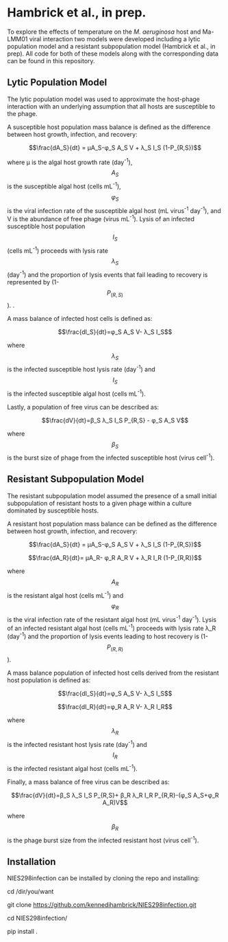 # Hambrick et al., in prep.
To explore the effects of temperature on the _M. aeruginosa_ host and Ma-LMM01 viral interaction two models were developed including a lytic population model and a resistant subpopulation model (Hambrick et al., in prep). All code for both of these models along with the corresponding data can be found in this repository.

**Lytic Population Model**
----------------------------
The lytic population model was used to approximate the host-phage interaction with an underlying assumption that all hosts are susceptible to the phage.

A susceptible host population mass balance is defined as the difference between host growth, infection, and recovery:

$$\frac{dA_S}{dt} = μA_S-φ_S A_S V + λ_S I_S (1-P_{R,S})$$

where μ is the algal host growth rate (day<sup>-1</sup>), $$A_S$$ is the susceptible algal host (cells mL<sup>-1</sup>), $$φ_S$$ is the viral infection rate of the susceptible algal host (mL virus<sup>-1</sup> day<sup>-1</sup>), and V is the abundance of free phage (virus mL<sup>-1</sup>). Lysis of an infected susceptible host population $$I_S$$ (cells mL<sup>-1</sup>) proceeds with lysis rate $$λ_S$$ (day<sup>-1</sup>) and the proportion of lysis events that fail leading to recovery is represented by (1- $$P_(R,S)$$). . 

A mass balance of infected host cells is defined as:

$$\frac{dI_S}{dt}=φ_S A_S V- λ_S I_S$$

where $$λ_S$$  is the infected susceptible host lysis rate (day<sup>-1</sup>) and $$I_S$$ is the infected susceptible algal host (cells mL<sup>-1</sup>). 

Lastly, a population of free virus can be described as:

$$\frac{dV}{dt}=β_S λ_S I_S P_{R,S} - φ_S A_S V$$

where $$β_S$$ is the burst size of phage from the infected susceptible host (virus cell<sup>-1</sup>). 

**Resistant Subpopulation Model**
----------------------------------
The resistant subpopulation model assumed the presence of a small initial subpopulation of resistant hosts to a given phage within a culture dominated by susceptible hosts. 

A resistant host population mass balance can be defined as the difference between host growth, infection, and recovery:  

$$\frac{dA_S}{dt} = μA_S-φ_S A_S V + λ_S I_S (1-P_{R,S})$$

$$\frac{dA_R}{dt}= μA_R- φ_R A_R V + λ_R I_R (1-P_{R,R})$$

where $$A_R$$ is the resistant algal host (cells mL<sup>-1</sup>) and $$φ_R$$ is the viral infection rate of the resistant algal host (mL virus<sup>-1</sup> day<sup>-1</sup>). Lysis of an infected resistant algal host (cells mL<sup>-1</sup>) proceeds with lysis rate λ_R (day<sup>-1</sup>) and the proportion of lysis events leading to host recovery is (1-$$P_(R,R)$$).

A mass balance population of infected host cells derived from the resistant host population is defined as:

$$\frac{dI_S}{dt}=φ_S A_S V- λ_S I_S$$

$$\frac{dI_R}{dt}=φ_R A_R V- λ_R I_R$$

where $$λ_R$$ is the infected resistant host lysis rate (day<sup>-1</sup>) and $$I_R$$ is the infected resistant algal host (cells mL<sup>-1</sup>). 

Finally, a mass balance of free virus can be described as:

$$\frac{dV}{dt}=β_S λ_S I_S P_{R,S}+ β_R λ_R I_R P_{R,R}-(φ_S A_S+φ_R A_R)V$$

where $$β_R$$ is the phage burst size from the infected resistant host (virus cell<sup>-1</sup>). 

**Installation**
--------------------------------------------------------------------
NIES298infection can be installed by cloning the repo and installing:

cd /dir/you/want

git clone https://github.com/kennedihambrick/NIES298infection.git

cd NIES298infection/

pip install .
